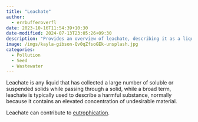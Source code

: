 ```yaml
---
title: "Leachate"
author:
  - errbufferoverfl
date: 2023-10-16T11:54:39+10:30
date-modified: 2024-07-13T23:05:26+09:30
description: "Provides an overview of leachate, describing it as a liquid that accumulates harmful substances while passing through solids, often containing high concentrations of undesirable materials."
image: /imgs/kayla-gibson-Qv0qZfsoGEk-unsplash.jpg
categories:
  - Pollution
  - Seed
  - Wastewater
---
```


Leachate is any liquid that has collected a large number of soluble or suspended solids while passing through a solid, while a broad term, leachate is typically used to describe a harmful substance, normally because it contains an elevated concentration of undesirable material.

Leachate can contribute to [eutrophication](eutrophication.md).
